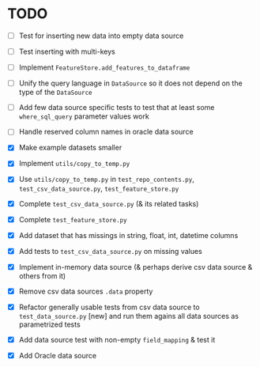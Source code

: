 # TODO

- [ ] Test for inserting new data into empty data source
- [ ] Test inserting with multi-keys
- [ ] Implement `FeatureStore.add_features_to_dataframe`
- [ ] Unify the query language in `DataSource` so it does not depend on the type of the `DataSource`
- [ ] Add few data source specific tests to test that at least some `where_sql_query` parameter values work
- [ ] Handle reserved column names in oracle data source


- [x] Make example datasets smaller
- [x] Implement `utils/copy_to_temp.py`
- [x] Use `utils/copy_to_temp.py` in `test_repo_contents.py`, `test_csv_data_source.py`, `test_feature_store.py`
- [x] Complete `test_csv_data_source.py` (& its related tasks)
- [x] Complete `test_feature_store.py`
- [x] Add dataset that has missings in string, float, int, datetime columns
- [x] Add tests to `test_csv_data_source.py` on missing values
- [x] Implement in-memory data source (& perhaps derive csv data source & others from it)
- [x] Remove csv data sources `.data` property
- [x] Refactor generally usable tests from csv data source to `test_data_source.py` [new] and run them agains all
  data sources as parametrized tests
- [x] Add data source test with non-empty `field_mapping` & test it
- [x] Add Oracle data source
